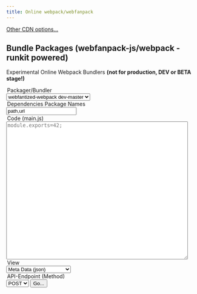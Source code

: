 ```yaml
---
title: Online webpack/webfanpack
---
```


[Other CDN options...](./)


## Bundle Packages (webfanpack-js/webpack - runkit powered)

Experimental Online Webpack Bundlers **(not for production, DEV or BETA stage!)**

<div class="container">
<form action="https://cdn.frdl.io/_redirect.php" method="POST" target="_blank">
 
  <legend>Packager/Bundler</legend>
 <select name="packageType">
 <option value="webpack">webfantized-webpack v2.0.0</option>
 <option value="webfantized-webpack" selected>webfantized-webpack dev-master</option>
 </select>
 
 
 <legend>Dependencies Package Names</legend>
 <input type="text" name="packageName" placeholder="path,url"  value="path,url"  /> 
 
 
 <legend>Code (main.js)</legend>
 <textarea name="code" placeholder="module.exports=42;" style="width:95%;height:364px;"></textarea>
 
 <legend>View</legend>
 <select name="plugin">
 <option value="code">Bundled Javascript Entry</option>
 <option value="meta" selected>Meta Data (json)</option>
 </select>
 
 <legend>API-Endpoint (Method)</legend>
 <select name="plugin_method">
 <option value="GET">GET</option>
 <option value="POST" selected>POST</option>
 </select>
  
  <input type="submit" value="Go..." /> 
</form>
</div>



